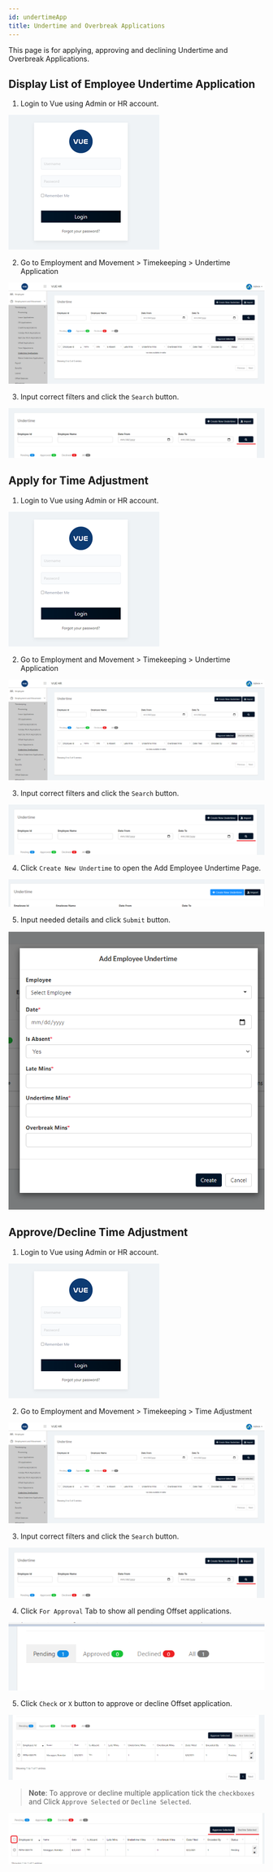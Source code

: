 ```yaml
---
id: undertimeApp
title: Undertime and Overbreak Applications
---
```

This page is for applying, approving and declining Undertime and Overbreak Applications.

## Display List of Employee Undertime Application
1. Login to Vue using Admin or HR account. 

![alt-text](assets/Picture2.png)

2. Go to Employment and Movement > Timekeeping > Undertime Application

![alt-text](assets/undertime/1.png)

3. Input correct filters and click the `Search` button.

![alt-text](assets/undertime/2.png)

## Apply for Time Adjustment
1. Login to Vue using Admin or HR account. 

![alt-text](assets/Picture2.png)

2. Go to Employment and Movement > Timekeeping > Undertime Application

![alt-text](assets/undertime/1.png)

3. Input correct filters and click the `Search` button.

![alt-text](assets/undertime/2.png)

4. Click `Create New Undertime` to open the Add Employee Undertime Page.

![alt-text](assets/undertime/3.png)

5. Input needed details and click `Submit` button.

![alt-text](assets/undertime/4.png)

## Approve/Decline Time Adjustment

1. Login to Vue using Admin or HR account. 

![alt-text](assets/Picture2.png)

2. Go to Employment and Movement > Timekeeping > Time Adjustment

![alt-text](assets/undertime/1.png)

3. Input correct filters and click the `Search` button.

![alt-text](assets/undertime/2.png)

4. Click `For Approval` Tab to show all pending Offset applications.

![alt-text](assets/undertime/6.png)

5. Click `Check` or `X` button to approve or decline Offset application.

![alt-text](assets/undertime/5.png)


> **Note**: To approve or decline multiple application tick the `checkboxes` and Click `Approve Selected` or `Decline Selected`.

![alt-text](assets/undertime/7.png)